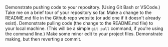 
Demonstrate pushing code to your repository. (Using Git Bash or VSCode.)
Take me on a brief tour of your repository so far.
Make a change to the README.md file in the Github repo website (or add one if it doesn't already exist).
Demonstrate pulling code (the change to the README.md file) to your local machine. (This will be a simple `git pull` command, if you're using the command line.)
Make some minor edit to your project files.
Demonstrate making, but then reverting a commit.
 
